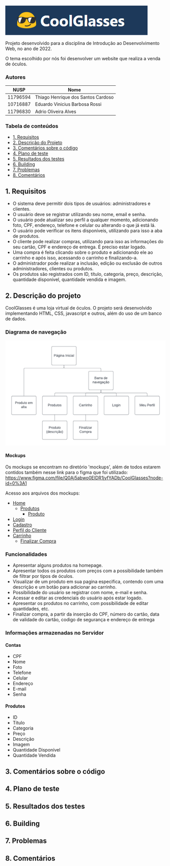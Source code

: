 

![logo](imagens/imagem-readme.png)

Projeto desenvolvido para a disciplina de Introdução ao Desenvolvimento Web, no ano de 2022.

O tema escolhido por nós foi desenvolver um website que realiza a venda de óculos.

### Autores

| NUSP     | Nome                       |
|----------|----------------------------|
| 11796594 |	Thiago Henrique dos Santos Cardoso     |
| 10716887 |  Eduardo Vinicius Barbosa Rossi         |
| 11796830 |  Adrio Oliveira Alves                   |

### Tabela de conteúdos 

- [1. Requisitos](#1-requisitos)
- [2. Descrição do Projeto](#2-descrição-do-projeto)
- [3. Comentários sobre o código](#3-comentários-sobre-o-código)
- [4. Plano de teste](#4-plano-de-teste)
- [5. Resultados dos testes](#5-resultados-dos-testes)
- [6. Building](#6-building)
- [7. Problemas](#7-problemas)
- [8. Comentários](#8-comentários)

## 1. Requisitos

- O sistema deve permitir dois tipos de usuários: administradores e clientes. 
- O usuário deve se registrar utilizando seu nome, email e senha.
- O usuário pode atualizar seu perfil a qualquer momento, adicionando foto, CPF, endereço, telefone e celular ou alterando o que já está lá. 
- O usuário pode verificar os itens disponíveis, utilizando para isso a aba de produtos.
- O cliente pode realizar compras, utilizando para isso as informações do seu cartão, CPF e endereço de entrega. É preciso estar logado.
- Uma compra é feita clicando sobre o produto e adicionando ele ao carrinho e após isso, acessando o carrinho e finalizando-a. 
- O administrador pode realizar a inclusão, edição ou exclusão de outros administradores, clientes ou produtos. 
- Os produtos são registrados com ID, título, categoria, preço, descrição, quantidade disponível, quantidade vendida e imagem. 


## 2. Descrição do projeto

CoolGlasses é uma loja virtual de óculos. O projeto será desenvolvido implementando HTML, CSS, javascript e outros, além do uso de um banco de dados. 

### Diagrama de navegação
![navegacao](imagens/diagramaNavegacao.png)

#### Mockups

Os mockups se encontram no diretório 'mockups', além de todos estarem contidos também nesse link para o figma que foi utilizado: https://www.figma.com/file/Q0Aj5abwo0EIDR1jyfYADb/CoolGlasses?node-id=0%3A1

Acesso aos arquivos dos mockups: 
- [Home](/mockups/home.png)
  - [Produtos](/mockups/produtos.png)
    - [Produto](/mockups/produto.png)
- [Login](/mockups/login.png)
- [Cadastro](/mockups/cadastro.png)
- [Perfil do Cliente](/mockups/perfil.png)
- [Carrinho](/mockups/carrinhoo.png)
  - [Finalizar Compra](/mockups/finalizarcompra.png)

### Funcionalidades

- Apresentar alguns produtos na homepage.
- Apresentar todos os produtos com preços com a possibilidade também de filtrar por tipos de óculos.
- Visualizar de um produto em sua pagina especifica, contendo com uma descrição e um botão para adicionar ao carrinho.
- Possibilidade do usuário se registrar com nome, e-mail e senha.
- Acessar e editar as credenciais do usuário após estar logado.
- Apresentar os produtos no carrinho, com possibilidade de editar quantidades, etc.
- Finalizar compra, a partir da inserção do CPF, número do cartão, data de validade do cartão, codigo de segurança e endereço de entrega

### Informações armazenadas no Servidor

#### Contas
- CPF
- Nome
- Foto
- Telefone
- Celular
- Endereço
- E-mail
- Senha

#### Produtos
- ID
- Título
- Categoria
- Preço
- Descrição
- Imagem
- Quantidade Disponível
- Quantidade Vendida

## 3. Comentários sobre o código
## 4. Plano de teste
## 5. Resultados dos testes
## 6. Building
## 7. Problemas
## 8. Comentários
